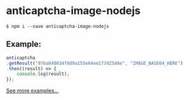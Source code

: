 # anticaptcha-image-nodejs

```
$ npm i --save anticaptcha-image-nodejs
```
## Example:
```js
anticaptcha
.getResult("97ba849834f8d9a155e64ee177d2588e", "IMAGE_BASE64_HERE")
.then((result) => {
	console.log(result);
});
```
[See more examples...](https://github.com/albinojunior/anticaptcha-image-nodejs/blob/master/example.js)
